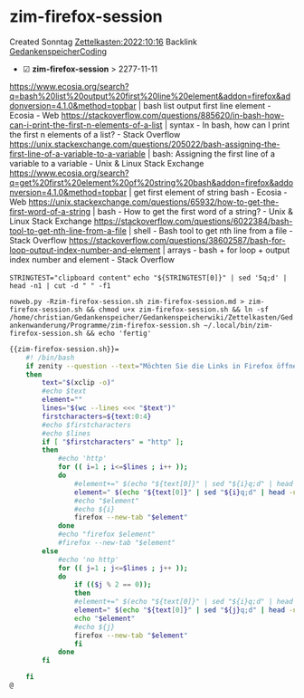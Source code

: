 # zim-firefox-session
Created Sonntag [Zettelkasten:2022:10:16]()
Backlink [GedankenspeicherCoding](../GedankenspeicherCoding.md)

* ☑ **zim-firefox-session**  >  2277-11-11


<https://www.ecosia.org/search?q=bash%20list%20output%20first%20line%20element&addon=firefox&addonversion=4.1.0&method=topbar> | bash list output first line element - Ecosia - Web
<https://stackoverflow.com/questions/885620/in-bash-how-can-i-print-the-first-n-elements-of-a-list> | syntax - In bash, how can I print the first n elements of a list? - Stack Overflow
<https://unix.stackexchange.com/questions/205022/bash-assigning-the-first-line-of-a-variable-to-a-variable> | bash: Assigning the first line of a variable to a variable - Unix & Linux Stack Exchange
<https://www.ecosia.org/search?q=get%20first%20element%20of%20string%20bash&addon=firefox&addonversion=4.1.0&method=topbar> | get first element of string bash - Ecosia - Web
<https://unix.stackexchange.com/questions/65932/how-to-get-the-first-word-of-a-string> | bash - How to get the first word of a string? - Unix & Linux Stack Exchange
<https://stackoverflow.com/questions/6022384/bash-tool-to-get-nth-line-from-a-file> | shell - Bash tool to get nth line from a file - Stack Overflow
<https://stackoverflow.com/questions/38602587/bash-for-loop-output-index-number-and-element> | arrays - bash + for loop + output index number and element - Stack Overflow

``STRINGTEST="clipboard content"``
``echo "${STRINGTEST[0]}" | sed '5q;d' | head -n1 | cut -d " " -f1``

  ``noweb.py -Rzim-firefox-session.sh zim-firefox-session.md > zim-firefox-session.sh && chmod u+x zim-firefox-session.sh && ln -sf /home/christian/Gedankenspeicher/Gedankenspeicherwiki/Zettelkasten/Gedankenwanderung/Programme/zim-firefox-session.sh ~/.local/bin/zim-firefox-session.sh && echo 'fertig'``


```bash
{{zim-firefox-session.sh}}=
	#! /bin/bash
	if zenity --question --text="Möchten Sie die Links in Firefox öffnen?"
	then 
		text="$(xclip -o)"
		#echo $text
		element=""
		lines="$(wc --lines <<< "$text")"
		firstcharacters=${text:0:4}
		#echo $firstcharacters
		#echo $lines
		if [ "$firstcharacters" = "http" ];
		then
			#echo 'http'
			for (( i=1 ; i<=$lines ; i++ )); 
			do
				#element+=" $(echo "${text[0]}" | sed "${i}q;d" | head -n1 | cut -d " " -f1)"
				element=" $(echo "${text[0]}" | sed "${i}q;d" | head -n1 | cut -d " " -f1)"
				#echo "$element"
				#echo ${i}
				firefox --new-tab "$element"
			done
			#echo "firefox $element"
			#firefox --new-tab "$element"
		else
			#echo 'no http'
			for (( j=1 ; j<=$lines ; j++ )); 
			do
				if (($j % 2 == 0));
				then
				#element+=" $(echo "${text[0]}" | sed "${i}q;d" | head -n1 | cut -d " " -f1)"
				element=" $(echo "${text[0]}" | sed "${j}q;d" | head -n1 | cut -d " " -f2)"
				echo "$element"
				#echo ${j}
				firefox --new-tab "$element"
				fi
			done
		fi

	fi
@
```

